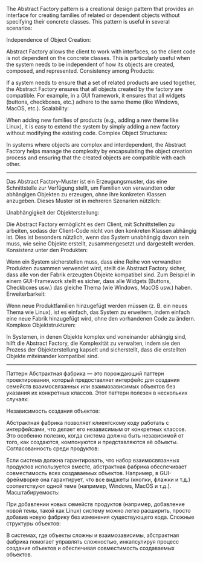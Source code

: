 The Abstract Factory pattern is a creational design pattern that provides an interface for creating families of related or dependent objects without specifying their concrete classes. This pattern is useful in several scenarios:

Independence of Object Creation:

Abstract Factory allows the client to work with interfaces, so the client code is not dependent on the concrete classes. This is particularly useful when the system needs to be independent of how its objects are created, composed, and represented.
Consistency among Products:

If a system needs to ensure that a set of related products are used together, the Abstract Factory ensures that all objects created by the factory are compatible. For example, in a GUI framework, it ensures that all widgets (buttons, checkboxes, etc.) adhere to the same theme (like Windows, MacOS, etc.).
Scalability:

When adding new families of products (e.g., adding a new theme like Linux), it is easy to extend the system by simply adding a new factory without modifying the existing code.
Complex Object Structures:

In systems where objects are complex and interdependent, the Abstract Factory helps manage the complexity by encapsulating the object creation process and ensuring that the created objects are compatible with each other.

<hr>

Das Abstract Factory-Muster ist ein Erzeugungsmuster, das eine Schnittstelle zur Verfügung stellt, um Familien von verwandten oder abhängigen Objekten zu erzeugen, ohne ihre konkreten Klassen anzugeben. Dieses Muster ist in mehreren Szenarien nützlich:

Unabhängigkeit der Objekterstellung:

Die Abstract Factory ermöglicht es dem Client, mit Schnittstellen zu arbeiten, sodass der Client-Code nicht von den konkreten Klassen abhängig ist. Dies ist besonders nützlich, wenn das System unabhängig davon sein muss, wie seine Objekte erstellt, zusammengesetzt und dargestellt werden.
Konsistenz unter den Produkten:

Wenn ein System sicherstellen muss, dass eine Reihe von verwandten Produkten zusammen verwendet wird, stellt die Abstract Factory sicher, dass alle von der Fabrik erzeugten Objekte kompatibel sind. Zum Beispiel in einem GUI-Framework stellt es sicher, dass alle Widgets (Buttons, Checkboxes usw.) das gleiche Thema (wie Windows, MacOS usw.) haben.
Erweiterbarkeit:

Wenn neue Produktfamilien hinzugefügt werden müssen (z. B. ein neues Thema wie Linux), ist es einfach, das System zu erweitern, indem einfach eine neue Fabrik hinzugefügt wird, ohne den vorhandenen Code zu ändern.
Komplexe Objektstrukturen:

In Systemen, in denen Objekte komplex und voneinander abhängig sind, hilft die Abstract Factory, die Komplexität zu verwalten, indem sie den Prozess der Objekterstellung kapselt und sicherstellt, dass die erstellten Objekte miteinander kompatibel sind.

<hr>

Паттерн Абстрактная фабрика — это порождающий паттерн проектирования, который предоставляет интерфейс для создания семейств взаимосвязанных или взаимозависимых объектов без указания их конкретных классов. Этот паттерн полезен в нескольких случаях:

Независимость создания объектов:

Абстрактная фабрика позволяет клиентскому коду работать с интерфейсами, что делает его независимым от конкретных классов. Это особенно полезно, когда система должна быть независимой от того, как создаются, компонуются и представляются её объекты.
Согласованность среди продуктов:

Если система должна гарантировать, что набор взаимосвязанных продуктов используется вместе, абстрактная фабрика обеспечивает совместимость всех создаваемых объектов. Например, в GUI-фреймворке она гарантирует, что все виджеты (кнопки, флажки и т.д.) соответствуют одной теме (например, Windows, MacOS и т.д.).
Масштабируемость:

При добавлении новых семейств продуктов (например, добавление новой темы, такой как Linux) систему можно легко расширить, просто добавив новую фабрику без изменения существующего кода.
Сложные структуры объектов:

В системах, где объекты сложны и взаимозависимы, абстрактная фабрика помогает управлять сложностью, инкапсулируя процесс создания объектов и обеспечивая совместимость создаваемых объектов.
